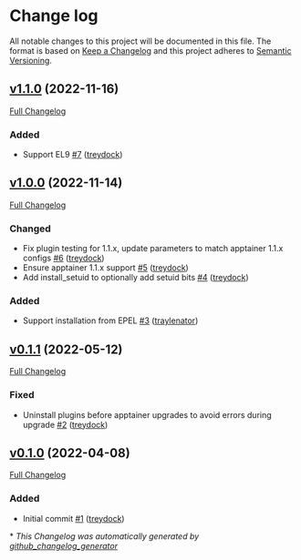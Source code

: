 # Change log

All notable changes to this project will be documented in this file. The format is based on [Keep a Changelog](http://keepachangelog.com/en/1.0.0/) and this project adheres to [Semantic Versioning](http://semver.org).

## [v1.1.0](https://github.com/treydock/puppet-module-apptainer/tree/v1.1.0) (2022-11-16)

[Full Changelog](https://github.com/treydock/puppet-module-apptainer/compare/v1.0.0...v1.1.0)

### Added

- Support EL9 [\#7](https://github.com/treydock/puppet-module-apptainer/pull/7) ([treydock](https://github.com/treydock))

## [v1.0.0](https://github.com/treydock/puppet-module-apptainer/tree/v1.0.0) (2022-11-14)

[Full Changelog](https://github.com/treydock/puppet-module-apptainer/compare/v0.1.1...v1.0.0)

### Changed

- Fix plugin testing for 1.1.x, update parameters to match apptainer 1.1.x configs [\#6](https://github.com/treydock/puppet-module-apptainer/pull/6) ([treydock](https://github.com/treydock))
- Ensure apptainer 1.1.x support [\#5](https://github.com/treydock/puppet-module-apptainer/pull/5) ([treydock](https://github.com/treydock))
- Add install\_setuid to optionally add setuid bits [\#4](https://github.com/treydock/puppet-module-apptainer/pull/4) ([treydock](https://github.com/treydock))

### Added

- Support installation from EPEL [\#3](https://github.com/treydock/puppet-module-apptainer/pull/3) ([traylenator](https://github.com/traylenator))

## [v0.1.1](https://github.com/treydock/puppet-module-apptainer/tree/v0.1.1) (2022-05-12)

[Full Changelog](https://github.com/treydock/puppet-module-apptainer/compare/v0.1.0...v0.1.1)

### Fixed

- Uninstall plugins before apptainer upgrades to avoid errors during upgrade [\#2](https://github.com/treydock/puppet-module-apptainer/pull/2) ([treydock](https://github.com/treydock))

## [v0.1.0](https://github.com/treydock/puppet-module-apptainer/tree/v0.1.0) (2022-04-08)

[Full Changelog](https://github.com/treydock/puppet-module-apptainer/compare/612972f71b22be73932a43e445c94c8ec598cec1...v0.1.0)

### Added

- Initial commit [\#1](https://github.com/treydock/puppet-module-apptainer/pull/1) ([treydock](https://github.com/treydock))



\* *This Changelog was automatically generated by [github_changelog_generator](https://github.com/github-changelog-generator/github-changelog-generator)*
